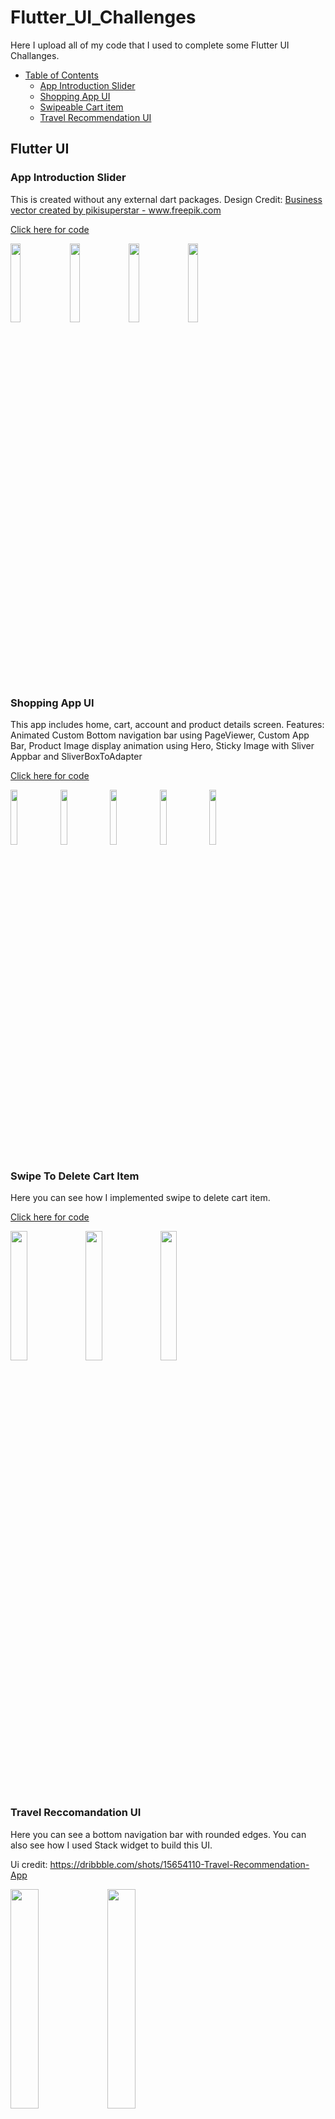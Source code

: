 # Flutter_UI_Challenges
Here I upload all of my code that I used to complete some Flutter UI Challanges. 

- [Table of Contents](#heading)
  * [App Introduction Slider](#sub-heading)
  * [Shopping App UI](#sub-heading)
  * [Swipeable Cart item](#sub-heading)
  * [Travel Recommendation UI](#sub-heading)
   


<!-- toc -->

## Flutter UI

### App Introduction Slider
This is created without any external dart packages.
Design Credit: <a href='https://www.freepik.com/vectors/business'>Business vector created by pikisuperstar - www.freepik.com</a>

<a href='https://github.com/Ajoy-1704001/introduction_slider'>Click here for code</a>

<img src="https://user-images.githubusercontent.com/57573642/117106189-4130f700-ada1-11eb-9286-095662bbac2d.gif" width="18%"></img> <img src="https://user-images.githubusercontent.com/57573642/117106207-48f09b80-ada1-11eb-89ed-c84da04cedb6.jpg" width="18%"></img> <img src="https://user-images.githubusercontent.com/57573642/117106209-49893200-ada1-11eb-88d8-fa460029bde1.jpg" width="18%"></img> <img src="https://user-images.githubusercontent.com/57573642/117106211-4a21c880-ada1-11eb-9a32-08c0849ae754.jpg" width="18%"></img> 

### Shopping App UI
This app includes home, cart, account and product details screen. 
Features: Animated Custom Bottom navigation bar using PageViewer, Custom App Bar, Product Image display animation using Hero, Sticky Image with Sliver Appbar and SliverBoxToAdapter

<a href='https://github.com/Ajoy-1704001/shopping_app_ui'>Click here for code</a>

<img src="https://user-images.githubusercontent.com/57573642/117827183-9635a700-b292-11eb-94d5-7b1215b9563e.gif" width="15%"></img> <img src="https://user-images.githubusercontent.com/57573642/117827097-83bb6d80-b292-11eb-9c2e-3136bfbed9fc.jpg" width="15%"></img> <img src="https://user-images.githubusercontent.com/57573642/117827112-86b65e00-b292-11eb-9b77-2f04f5104e50.jpg" width="15%"></img> <img src="https://user-images.githubusercontent.com/57573642/117827118-87e78b00-b292-11eb-94f5-1697b6d9992a.jpg" width="15%"></img> <img src="https://user-images.githubusercontent.com/57573642/117827124-8918b800-b292-11eb-8cc1-879fe1fb6cee.jpg" width="15%"></img> 

### Swipe To Delete Cart Item
Here you can see how I implemented swipe to delete cart item.

<a href='https://github.com/Ajoy-1704001/shopping_cart_swipe_to_delete'>Click here for code</a>

<img src="https://user-images.githubusercontent.com/57573642/117986721-afeef100-b35b-11eb-9fb8-45a05502d1af.jpg" width="23%"></img> <img src="https://user-images.githubusercontent.com/57573642/117986744-b2e9e180-b35b-11eb-9256-ccfcbf8ae46c.jpg" width="23%"></img> <img src="https://user-images.githubusercontent.com/57573642/117989244-f9d8d680-b35d-11eb-8adb-b7cff110f2bc.gif" width="23%"></img> 

### Travel Reccomandation UI
Here you can see a bottom navigation bar with rounded edges. You can also see how I used Stack widget to build this UI. 

Ui credit: https://dribbble.com/shots/15654110-Travel-Recommendation-App

<img src="https://user-images.githubusercontent.com/57573642/120103976-0b9ae600-c174-11eb-858f-6e739d73d8c8.jpg" width="30%"></img> <img src="https://user-images.githubusercontent.com/57573642/120103984-0f2e6d00-c174-11eb-9ba3-4bbff69cfabf.jpg" width="30%"></img> 

<a href='https://github.com/Ajoy-1704001/travel_recommendation_ui'>Click here for code</a>

